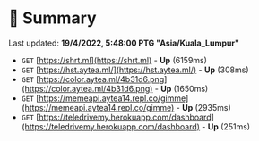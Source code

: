 # 📖 Summary
Last updated: **19/4/2022, 5:48:00 PTG "Asia/Kuala_Lumpur"**

- `GET` [https://shrt.ml](https://shrt.ml) - **Up** (6159ms)
- `GET` [https://hst.aytea.ml/](https://hst.aytea.ml/) - **Up** (308ms)
- `GET` [https://color.aytea.ml/4b31d6.png](https://color.aytea.ml/4b31d6.png) - **Up** (1650ms)
- `GET` [https://memeapi.aytea14.repl.co/gimme](https://memeapi.aytea14.repl.co/gimme) - **Up** (2935ms)
- `GET` [https://teledrivemy.herokuapp.com/dashboard](https://teledrivemy.herokuapp.com/dashboard) - **Up** (251ms)
